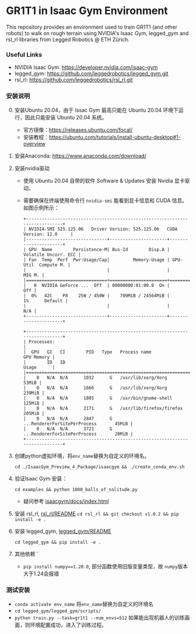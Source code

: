 # GR1T1 in Isaac Gym Environment #
This repository provides an environment used to train GR1T1 (and other robots) to walk on rough terrain using NVIDIA's Isaac Gym, legged_gym and rsl_rl libraries from Legged Robotics @ ETH Zürich.

### Useful Links ###

* NVIDIA Isaac Gym: https://developer.nvidia.com/isaac-gym
* legged_gym: https://github.com/leggedrobotics/legged_gym.git
* rsl_rl: https://github.com/leggedrobotics/rsl_rl.git

### 安装说明 ###

0. 安装Ubuntu 20.04，由于 Issac Gym 最高只能在 Ubuntu 20.04 环境下运行，因此只能安装 Ubuntu 20.04 系统。
    * 官方镜像：https://releases.ubuntu.com/focal/
    * 安装教程：https://ubuntu.com/tutorials/install-ubuntu-desktop#1-overview
1. 安装Anaconda: https://www.anaconda.com/download/

2. 安装nvidia驱动
    - 使用 Ubuntu 20.04 自带的软件 Software & Updates 安装 Nvidia 显卡驱动。

    - 需要确保在终端使用命令行 `nvidia-smi` 能看到显卡信息和 CUDA 信息。如图示例所示：

        ```
        +-----------------------------------------------------------------------------+
        | NVIDIA-SMI 525.125.06   Driver Version: 525.125.06   CUDA Version: 12.0     |
        |-------------------------------+----------------------+----------------------+
        | GPU  Name        Persistence-M| Bus-Id        Disp.A | Volatile Uncorr. ECC |
        | Fan  Temp  Perf  Pwr:Usage/Cap|         Memory-Usage | GPU-Util  Compute M. |
        |                               |                      |               MIG M. |
        |===============================+======================+======================|
        |   0  NVIDIA GeForce ...  Off  | 00000000:01:00.0  On |                  Off |
        |  0%   42C    P8    25W / 450W |    709MiB / 24564MiB |      1%      Default |
        |                               |                      |                  N/A |
        +-------------------------------+----------------------+----------------------+
                                                                                    
        +-----------------------------------------------------------------------------+
        | Processes:                                                                  |
        |  GPU   GI   CI        PID   Type   Process name                  GPU Memory |
        |        ID   ID                                                   Usage      |
        |=============================================================================|
        |    0   N/A  N/A      1032      G   /usr/lib/xorg/Xorg                 53MiB |
        |    0   N/A  N/A      1666      G   /usr/lib/xorg/Xorg                239MiB |
        |    0   N/A  N/A      1805      G   /usr/bin/gnome-shell              125MiB |
        |    0   N/A  N/A      2171      G   /usr/lib/firefox/firefox          205MiB |
        |    0   N/A  N/A      2847      G   ...RendererForSitePerProcess       45MiB |
        |    0   N/A  N/A      3721      G   ...RendererForSitePerProcess       20MiB |
        +-----------------------------------------------------------------------------+
        ```

3. 创建python虚拟环境，将`env_name`替换为自定义的环境名。
    ```
    cd ./IsaacGym_Preview_4_Package/isaacgym && ./create_conda_env.sh
    ```

4. 验证Isaac Gym 安装：
    ```
    cd examples && python 1080_balls_of_solitude.py
    ```
    - 疑问参考 [isaacgym/docs/index.html](IsaacGym_Preview_4_Package/isaacgym/docs/index.html)

5. 安装 rsl_rl, [rsl_rl/README](rsl_rl/README.md)
    ```cd rsl_rl && git checkout v1.0.2 && pip install -e .```

7. 安装 legged_gym, [legged_gym/README](legged_gym/README.md)

    ```cd legged_gym && pip install -e .```
    
8. 其他依赖``
    - `pip install numpy==1.20.0`, 部分函数使用旧版变量类型，故 `numpy`版本大于1.24会报错

### 测试安装 ###

- `conda activate env_name` 将`env_name`替换为自定义的环境名
- `cd legged_gym/legged_gym/scripts/`
- `python train.py --task=gr1t1 --num_envs=512`
如果能出现机器人的训练画面，则环境配置成功，进入了训练过程。

